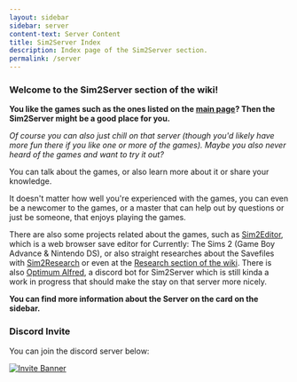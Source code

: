```yaml
---
layout: sidebar
sidebar: server
content-text: Server Content
title: Sim2Server Index
description: Index page of the Sim2Server section.
permalink: /server
---
```


### Welcome to the Sim2Server section of the wiki!

**You like the games such as the ones listed on the [main page](https://sim2team.github.io)? Then the Sim2Server might be a good place for you.**

*Of course you can also just chill on that server (though you'd likely have more fun there if you like one or more of the games). Maybe you also never heard of the games and want to try it out?*

You can talk about the games, or also learn more about it or share your knowledge.

It doesn't matter how well you're experienced with the games, you can even be a newcomer to the games, or a master that can help out by questions or just be someone, that enjoys playing the games.


There are also some projects related about the games, such as [Sim2Editor](https://sim2team.github.io/sim2editor/), which is a web browser save editor for Currently: The Sims 2 (Game Boy Advance & Nintendo DS), or also straight researches about the Savefiles with [Sim2Research](https://github.com/Sim2Team/Sim2Research) or even at the [Research section of the wiki](https://sim2team.github.io/wiki/research). There is also [Optimum Alfred](https://github.com/Sim2Team/Optimum-Alfred-Bot), a discord bot for Sim2Server which is still kinda a work in progress that should make the stay on that server more nicely.

**You can find more information about the Server on the card on the sidebar.**


### Discord Invite
You can join the discord server below:

[<img src="https://discordapp.com/api/guilds/866557067828789278/widget.png?style=banner2" alt="Invite Banner">](https://sim2team.github.io/discord)